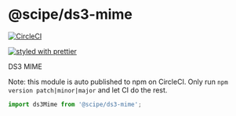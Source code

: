 # @scipe/ds3-mime

[![CircleCI](https://circleci.com/gh/science-periodicals/ds3-mime.svg?style=svg&circle-token=63a8cd5fb68a64ce13e3fc9fd51eb03ba348daac)](https://circleci.com/gh/science-periodicals/ds3-mime)

[![styled with prettier](https://img.shields.io/badge/styled_with-prettier-ff69b4.svg)](https://github.com/prettier/prettier)

DS3 MIME

Note: this module is auto published to npm on CircleCI. Only run `npm version
patch|minor|major` and let CI do the rest.

```js
import ds3Mime from '@scipe/ds3-mime';
```
